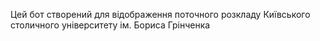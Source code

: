 Цей бот створений для відображення поточного розкладу Київського столичного університету ім. Бориса Грінченка

<img scr = "https://raw.githubusercontent.com/Gafigaf/Images/refs/heads/master/bott.png?token=GHSAT0AAAAAACYX5NSCJ7EKD2NP2FJF6KXSZYHYY7Q"></img>
